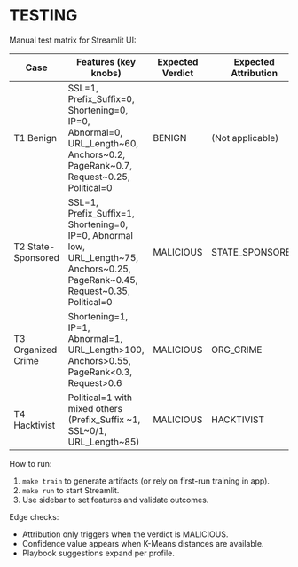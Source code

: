 # TESTING

Manual test matrix for Streamlit UI:

| Case | Features (key knobs) | Expected Verdict | Expected Attribution |
|------|-----------------------|------------------|---------------------|
| T1 Benign | SSL=1, Prefix_Suffix=0, Shortening=0, IP=0, Abnormal=0, URL_Length~60, Anchors~0.2, PageRank~0.7, Request~0.25, Political=0 | BENIGN | (Not applicable) |
| T2 State-Sponsored | SSL=1, Prefix_Suffix=1, Shortening=0, IP=0, Abnormal low, URL_Length~75, Anchors~0.25, PageRank~0.45, Request~0.35, Political=0 | MALICIOUS | STATE_SPONSORED |
| T3 Organized Crime | Shortening=1, IP=1, Abnormal=1, URL_Length>100, Anchors>0.55, PageRank<0.3, Request>0.6 | MALICIOUS | ORG_CRIME |
| T4 Hacktivist | Political=1 with mixed others (Prefix_Suffix ~1, SSL~0/1, URL_Length~85) | MALICIOUS | HACKTIVIST |

How to run:
1. `make train` to generate artifacts (or rely on first-run training in app).
2. `make run` to start Streamlit.
3. Use sidebar to set features and validate outcomes.

Edge checks:
- Attribution only triggers when the verdict is MALICIOUS.
- Confidence value appears when K-Means distances are available.
- Playbook suggestions expand per profile.